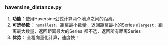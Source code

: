 ### haversine_distance.py

1. **功能**：使用Haversine公式计算两个地点之间的距离。
2. **可选参数**：
      `nsmallest`，距离最小数量，返回距离最小的Series
      `nlargest`，距离最大数量，返回距离最大的Series
      都不选，返回所有距离Series
3. **优势**：
      全程向量化计算，速度快！
   


